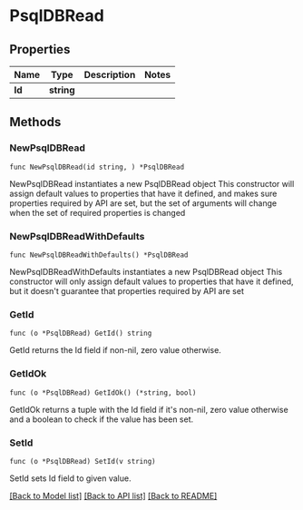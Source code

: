 # PsqlDBRead

## Properties

Name | Type | Description | Notes
------------ | ------------- | ------------- | -------------
**Id** | **string** |  | 

## Methods

### NewPsqlDBRead

`func NewPsqlDBRead(id string, ) *PsqlDBRead`

NewPsqlDBRead instantiates a new PsqlDBRead object
This constructor will assign default values to properties that have it defined,
and makes sure properties required by API are set, but the set of arguments
will change when the set of required properties is changed

### NewPsqlDBReadWithDefaults

`func NewPsqlDBReadWithDefaults() *PsqlDBRead`

NewPsqlDBReadWithDefaults instantiates a new PsqlDBRead object
This constructor will only assign default values to properties that have it defined,
but it doesn't guarantee that properties required by API are set

### GetId

`func (o *PsqlDBRead) GetId() string`

GetId returns the Id field if non-nil, zero value otherwise.

### GetIdOk

`func (o *PsqlDBRead) GetIdOk() (*string, bool)`

GetIdOk returns a tuple with the Id field if it's non-nil, zero value otherwise
and a boolean to check if the value has been set.

### SetId

`func (o *PsqlDBRead) SetId(v string)`

SetId sets Id field to given value.



[[Back to Model list]](../README.md#documentation-for-models) [[Back to API list]](../README.md#documentation-for-api-endpoints) [[Back to README]](../README.md)



